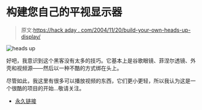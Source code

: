 # 构建您自己的平视显示器

> 原文:[https://hack aday . com/2004/11/20/build-your-own-heads-up-display/](https://hackaday.com/2004/11/20/build-your-own-heads-up-display/)

![heads up](../Images/8c91f51cb0742c7eb6ab04958e6de08d.png)

好吧，我意识到这个黑客没有太多的技巧。它基本上是谷歌眼镜、菲涅尔透镜、外壳和视频源——然后以一种不酷的方式绑在头上。

尽管如此，我这里有很多可以播放视频的东西，它们更小更轻，所以我认为这是一个很酷的项目的开始…敬请关注。

*   [永久链接](http://www.shef.ac.uk/~vrmbg/vrhmhb/exproj.html)